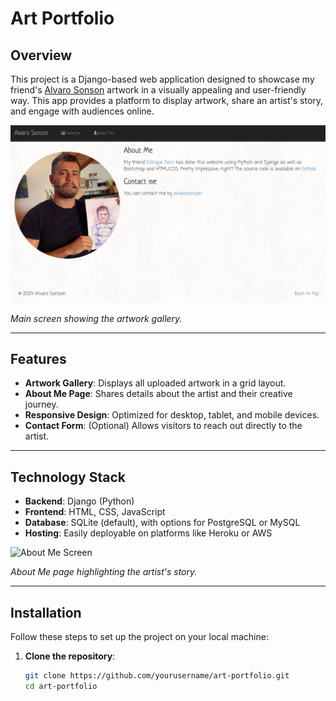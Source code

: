 # Art Portfolio

## Overview
This project is a Django-based web application designed to showcase my friend's [Alvaro Sonson](https://www.instagram.com/alvarosonson) 
artwork in a visually appealing and user-friendly way. This app provides a platform to display artwork, 
share an artist's story, and engage with audiences online.

![Main Screen](./media/main-screen.png)

*Main screen showing the artwork gallery.*


---

## Features
- **Artwork Gallery**: Displays all uploaded artwork in a grid layout.
- **About Me Page**: Shares details about the artist and their creative journey.
- **Responsive Design**: Optimized for desktop, tablet, and mobile devices.
- **Contact Form**: (Optional) Allows visitors to reach out directly to the artist.

---

## Technology Stack
- **Backend**: Django (Python)
- **Frontend**: HTML, CSS, JavaScript
- **Database**: SQLite (default), with options for PostgreSQL or MySQL
- **Hosting**: Easily deployable on platforms like Heroku or AWS

![About Me Screen](./media/about-me-screen)

*About Me page highlighting the artist's story.*

---

## Installation

Follow these steps to set up the project on your local machine:

1. **Clone the repository**:
   ```bash
   git clone https://github.com/yourusername/art-portfolio.git
   cd art-portfolio